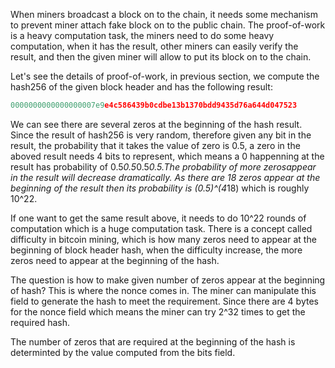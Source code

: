 When miners broadcast a block on to the chain, it needs some mechanism to prevent miner attach fake block on to the public chain. The proof-of-work is a heavy computation task, the miners
need to do some heavy computation, when it has the result, other miners can easily verify the result, and then the given miner will allow to put its block on to the chain.

Let's see the details of proof-of-work, in previous section, we compute the hash256 of the given block header and has the following result:
```go
0000000000000000007e9e4c586439b0cdbe13b1370bdd9435d76a644d047523
```
We can see there are several zeros at the beginning of the hash result. Since the result of hash256 is very random, therefore given any bit in the result, the probability that it takes
the value of zero is 0.5, a zero in the aboved result needs 4 bits to represent, which means a 0 happenning at the result has probability of 0.5*0.5*0.5*0.5.The probability of more zerosappear in the result will decrease dramatically. As there are 18 zeros appear at the beginning of the result then its probability is (0.5)^(4*18) which is roughly 10^22. 

If one want to get the same result above, it needs to do 10^22 rounds of computation which is a huge computation task. There is a concept 
called difficulty in bitcoin mining, which is how many zeros need to appear at the beginning of block header hash, when the difficulty 
increase, the more zeros need to appear at the beginning of the hash.

The question is how to make given number of zeros appear at the beginning of hash? This is where the nonce comes in. The miner can manipulate
this field to generate the hash to meet the requirement. Since there are 4 bytes for the nonce field which means the miner can try 2^32 times
to get the required hash.

The number of zeros that are required at the beginning of the hash is determinted by the value computed from the bits field.
